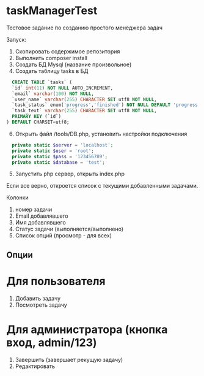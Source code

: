 # taskManagerTest
Тестовое задание по созданию простого менеджера задач

Запуск:
1. Скопировать содержимое репозитория
2. Выполнить composer install
3. Создать БД Mysql (название произвольное)
4. Создать таблицу tasks в БД 
  ```sql
    CREATE TABLE `tasks` (
    `id` int(11) NOT NULL AUTO_INCREMENT,
    `email` varchar(100) NOT NULL,
    `user_name` varchar(255) CHARACTER SET utf8 NOT NULL,
    `task_status` enum('progress','finished') NOT NULL DEFAULT 'progress',
    `task_text` varchar(255) CHARACTER SET utf8 NOT NULL,
    PRIMARY KEY (`id`)
  ) DEFAULT CHARSET=utf8;
  ```
  6. Открыть файл /tools/DB.php, установить настройки подключения 
  ```php
    private static $server = 'localhost';
    private static $user = 'root';
    private static $pass = '123456789';
    private static $database = 'test';
  ```
  5. Запустить php сервер, открыть index.php 

Если все верно, откроется список с текущими добавленными задачами.

Колонки
1. номер задачи
2. Email добавлявшего
3. Имя добавлявшего
4. Статус задачи (выполняется/выполнено)
5. Список опций (просмотр - для всех)

## Опции
# Для пользователя
1. Добавить задачу
2. Посмотреть задачу

# Для администратора (кнопка вход, admin/123)
1. Завершить (завершает рекущую задачу)
2. Редактировать


